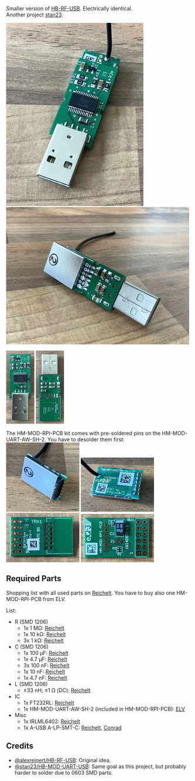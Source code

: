 Smaller version of [HB-RF-USB](https://github.com/alexreinert/PCB). Electrically identical.  
Another project [stan23](https://github.com/stan23/myPCBs/tree/master/HB-MOD-UART-USB).

[![](docs/img/thumbs/top_perspective_500.jpeg)](![](docs/img/top_perspective.jpeg))
[![](docs/img/thumbs/bottom_perspective_500.jpeg)](![](docs/img/bottom_perspective.jpeg))

[![](docs/img/thumbs/top_200.jpeg)](![](docs/img/top.jpeg))
[![](docs/img/thumbs/bottom_200.jpeg)](![](docs/img/bottom.jpeg))

The HM-MOD-RPI-PCB kit comes with pre-soldered pins on the HM-MOD-UART-AW-SH-2. You have to desolder them first:
[![](docs/img/thumbs/HM-MOD-UART-AW-SH-2_top_200.jpeg)](![](docs/img/HM-MOD-UART-AW-SH-2_bottom.jpeg))
[![](docs/img/thumbs/HM-MOD-UART-AW-SH-2_bottom_200.jpeg)](![](docs/img/HM-MOD-UART-AW-SH-2_top.jpeg))  
[![](docs/img/thumbs/HM-MOD-RPI-PCB_bottom_200.jpeg)](![](docs/img/HM-MOD-RPI-PCB_bottom.jpeg))
[![](docs/img/thumbs/HM-MOD-RPI-PCB_top_200.jpeg)](![](docs/img/HM-MOD-RPI-PCB_top.jpeg))

## Required Parts

Shopping list with all used parts on [Reichelt](https://www.reichelt.de/my/1737625). You have to buy also one HM-MOD-RPI-PCB from ELV.

List:

- R (SMD 1206)
    - 1x 1 MΩ: [Reichelt](https://www.reichelt.de/smd-widerstand-1206-1-0-mohm-250-mw-1-rnd-1206-1-1m-p183429.html?&trstct=pol_0&nbc=1)
    - 1x 10 kΩ: [Reichelt](https://www.reichelt.de/smd-widerstand-1206-10-kohm-250-mw-1-rnd-1206-1-10k-p183394.html?&trstct=pol_0&nbc=1)
    - 3x 1 kΩ: [Reichelt](https://www.reichelt.de/smd-widerstand-1206-1-0-kohm-250-mw-1-rnd-1206-1-1-0k-p183379.html?&trstct=pol_2&nbc=1)
- C (SMD 1206)
    - 1x 100 µF: [Reichelt](https://www.reichelt.de/smd-vielschichtkondensator-g1206-100-f-6-3v-x5r-g1206-100-6-p89744.html?&trstct=pol_0&nbc=1)
    - 1x 4.7 µF: [Reichelt](https://www.reichelt.de/smd-kerko-1206-4-7-f-50-v-10-mlcc-rnd-1501206b475k-p254230.html?&trstct=pol_0&nbc=1)
    - 3x 100 nF: [Reichelt](https://www.reichelt.de/vielschicht-kerko-100nf-50v-125-c-kem-x7r1206b100n-p207152.html?&nbc=1)
    - 1x 10 nF: [Reichelt](https://www.reichelt.de/vielschicht-kerko-10nf-50v-125-c-kem-x7r1206b10n-p207144.html?&trstct=pol_3&nbc=1)
    - 1x 4.7 nF: [Reichelt](https://www.reichelt.de/vielschicht-kerko-4-7nf-50v-125-c-kem-x7r1206-4-7n-p207141.html?&trstct=pol_5&nbc=1)
- L (SMD 1206)
    - ≥33 nH; ≤1 Ω (DC): [Reichelt](https://www.reichelt.de/smd-induktivitaet-1206-keramik-220n-l-1206as-220n-p72972.html?&trstct=pol_11&nbc=1)
- IC
    - 1x FT232RL: [Reichelt](https://www.reichelt.de/rs232-interface-bruecke-usb-zu-uart-ssop-28-ft-232-rl-p64399.html?&nbc=1)
    - 1x HM-MOD-UART-AW-SH-2 (included in HM-MOD-RPI-PCB): [ELV](https://de.elv.com/elv-homematic-komplettbausatz-funkmodul-fuer-raspberry-pi-hm-mod-rpi-pcb-fuer-smart-home-hausautomation-142141)
- Misc
    - 1x IRLML6402: [Reichelt](https://www.reichelt.de/mosfet-p-ch-20v-3-7a-1-3w-sot-23-irlml-6402-p108743.html?&nbc=1)
    - 1x A-USB A-LP-SMT-C: [Reichelt](https://www.reichelt.de/usb-einbaustecker-serie-a-gerade-180-vers-usb-agf-p52008.html?&nbc=1), [Conrad](https://www.conrad.de/de/p/usb-stecker-ultra-flach-stecker-einbau-a-usb-a-lp-smt-c-usb-a-smt-assmann-wsw-inhalt-1-st-741461.html)

## Credits

- [@alexreinert/HB-RF-USB](https://github.com/alexreinert/PCB): Original idea.
- [@stan23/HB-MOD-UART-USB](https://github.com/stan23/myPCBs/tree/master/HB-MOD-UART-USB): Same goal as this project, but probably harder to solder due to 0603 SMD parts.
